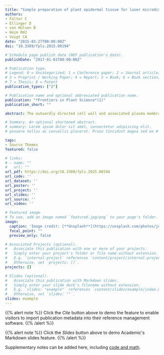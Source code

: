 ```yaml
---
title: "Simple preparation of plant epidermal tissue for laser microdissection and downstream quantitative proteome and carbohydrate analysis"
authors:
- Falter C
- Ellinger D
- von Hülsen B
- Heim RHJ
- Voigt CA
date: "2015-03-27T00:00:00Z"
doi: "10.3389/fpls.2015.00194"

# Schedule page publish date (NOT publication's date).
publishDate: "2017-01-01T00:00:00Z"

# Publication type.
# Legend: 0 = Uncategorized; 1 = Conference paper; 2 = Journal article;
# 3 = Preprint / Working Paper; 4 = Report; 5 = Book; 6 = Book section;
# 7 = Thesis; 8 = Patent
publication_types: ["2"]

# Publication name and optional abbreviated publication name.
publication: "*Frontiers in Plant Science*(1)"
publication_short: ""

abstract: The outwardly directed cell wall and associated plasma membrane of epidermal cells represent the first layers of plant defense against intruding pathogens. Cell wall modifications and the formation of defense structures at sites of attempted pathogen penetration are decisive for plant defense. A precise isolation of these stress-induced structures would allow a specific analysis of regulatory mechanism and cell wall adaption. However, methods for large-scale epidermal tissue preparation from the model plant Arabidopsis thaliana, which would allow proteome and cell wall analysis of complete, laser-microdissected epidermal defense structures, have not been provided. We developed the adhesive tape – liquid cover glass technique (ACT) for simple leaf epidermis preparation from A. thaliana, which is also applicable on grass leaves. This method is compatible with subsequent staining techniques to visualize stress-related cell wall structures, which were precisely isolated from the epidermal tissue layer by laser microdissection (LM) coupled to laser pressure catapulting. We successfully demonstrated that these specific epidermal tissue samples could be used for quantitative downstream proteome and cell wall analysis. The development of the ACT for simple leaf epidermis preparation and the compatibility to LM and downstream quantitative analysis opens new possibilities in the precise examination of stress- and pathogen-related cell wall structures in epidermal cells. Because the developed tissue processing is also applicable on A. thaliana, well-established, model pathosystems that include the interaction with powdery mildews can be studied to determine principal regulatory mechanisms in plant–microbe interaction with their potential outreach into crop breeding.

# Summary. An optional shortened abstract.
# summary: Lorem ipsum dolor sit amet, consectetur adipiscing elit. 
# posuere tellus ac convallis placerat. Proin tincidunt magna sed ex # sollicitudin condimentum.

tags:
- Source Themes
featured: false

# links:
# - name: ""
#   url: ""
url_pdf: https://doi.org/10.3389/fpls.2015.00194
url_code: ''
url_dataset: ''
url_poster: ''
url_project: ''
url_slides: ''
url_source: ''
url_video: ''

# Featured image
# To use, add an image named `featured.jpg/png` to your page's folder.
image:
  caption: 'Image credit: [**Unsplash**](https://unsplash.com/photos/jdD8gXaTZsc)'
  focal_point: ""
  preview_only: false

# Associated Projects (optional).
#   Associate this publication with one or more of your projects.
#   Simply enter your project's folder or file name without extension.
#   E.g. `internal-project` references `content/project/internal-project/index.md`.
#   Otherwise, set `projects: []`.
projects: []

# Slides (optional).
#   Associate this publication with Markdown slides.
#   Simply enter your slide deck's filename without extension.
#   E.g. `slides: "example"` references `content/slides/example/index.md`.
#   Otherwise, set `slides: ""`.
slides: example
---
```


{{% alert note %}}
Click the *Cite* button above to demo the feature to enable visitors to import publication metadata into their reference management software.
{{% /alert %}}

{{% alert note %}}
Click the *Slides* button above to demo Academic's Markdown slides feature.
{{% /alert %}}

Supplementary notes can be added here, including [code and math](https://sourcethemes.com/academic/docs/writing-markdown-latex/).

